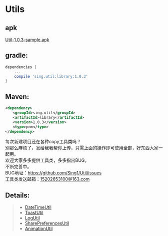 # Utils
 

## apk
[Util-1.0.3-sample.apk](https://github.com/Sing1/Util/blob/master/app/app-debug.apk)
## gradle:
```groovy
dependencies {
    ...
    compile 'sing.util:library:1.0.3'
}
```
## Maven:
```xml
<dependency>
　　<groupId>sing.util</groupId>
　　<artifactId>library</artifactId>
　　<version>1.0.3</version>
　　<type>pom</type>
</dependency>
```
每次新建项目还在各种copy工具类吗？  
别那么麻烦了，发给我我帮你上传，只需上面的操作即可使用全部，好东西大家一起用。  
欢迎大家多多提供工具类，多多指出BUG。  
不断完善中。  
BUG地址：https://github.com/Sing1/Util/issues  
工具类发送邮箱：15202653100@163.com
## Details:
>- [DateTimeUtil](https://github.com/Sing1/Util/blob/master/explain/DateTimeUtil.md)
>- [ToastUtil](https://github.com/Sing1/Util/blob/master/explain/ToastUtil.md)
>- [LogUtil](https://github.com/Sing1/Util/blob/master/explain/LogUtil.md)
>- [SharePreferencesUtil](https://github.com/Sing1/Util/blob/master/explain/SharePreferencesUtil.md)
>- [AnimationUtil](https://github.com/Sing1/Util/blob/master/explain/AnimationUtil.md)
  
